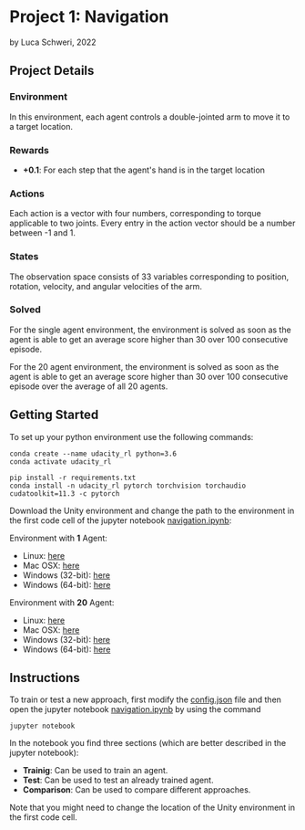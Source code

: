 # Project 1: Navigation
by Luca Schweri, 2022

## Project Details

### Environment

In this environment, each agent controls a double-jointed arm to move it to a target location.

### Rewards

- **+0.1**: For each step that the agent's hand is in the target location

### Actions

Each action is a vector with four numbers, corresponding to torque applicable to two joints. Every entry in the action vector should be a number between -1 and 1.

### States

The observation space consists of 33 variables corresponding to position, rotation, velocity, and angular velocities of the arm.

### Solved

For the single agent environment, the environment is solved as soon as the agent is able to get an average score higher than 30 over 100 consecutive episode.

For the 20 agent environment, the environment is solved as soon as the agent is able to get an average score higher than 30 over 100 consecutive episode over the average of all 20 agents.


## Getting Started

To set up your python environment use the following commands:

```
conda create --name udacity_rl python=3.6
conda activate udacity_rl

pip install -r requirements.txt
conda install -n udacity_rl pytorch torchvision torchaudio cudatoolkit=11.3 -c pytorch

```

Download the Unity environment and change the path to the environment in the first code cell of the jupyter notebook [navigation.ipynb](navigation.ipynb):

Environment with **1** Agent:
- Linux: [here](https://s3-us-west-1.amazonaws.com/udacity-drlnd/P2/Reacher/one_agent/Reacher_Linux.zip)
- Mac OSX: [here](https://s3-us-west-1.amazonaws.com/udacity-drlnd/P2/Reacher/one_agent/Reacher.app.zip)
- Windows (32-bit): [here](https://s3-us-west-1.amazonaws.com/udacity-drlnd/P2/Reacher/one_agent/Reacher_Windows_x86.zip)
- Windows (64-bit): [here](https://s3-us-west-1.amazonaws.com/udacity-drlnd/P2/Reacher/one_agent/Reacher_Windows_x86_64.zip)

Environment with **20** Agent:
- Linux: [here](https://s3-us-west-1.amazonaws.com/udacity-drlnd/P2/Reacher/Reacher_Linux.zip)
- Mac OSX: [here](https://s3-us-west-1.amazonaws.com/udacity-drlnd/P2/Reacher/Reacher.app.zip)
- Windows (32-bit): [here](https://s3-us-west-1.amazonaws.com/udacity-drlnd/P2/Reacher/Reacher_Windows_x86.zip)
- Windows (64-bit): [here](https://s3-us-west-1.amazonaws.com/udacity-drlnd/P2/Reacher/Reacher_Windows_x86_64.zip)

## Instructions

To train or test a new approach, first modify the [config.json](config.json) file and then open the jupyter notebook [navigation.ipynb](navigation.ipynb) by using the command
```
jupyter notebook
```

In the notebook you find three sections (which are better described in the jupyter notebook):
- **Trainig**: Can be used to train an agent.
- **Test**: Can be used to test an already trained agent.
- **Comparison**: Can be used to compare different approaches.

Note that you might need to change the location of the Unity environment in the first code cell.